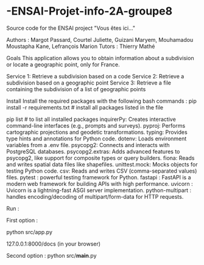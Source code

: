 # -ENSAI-Projet-info-2A-groupe8

Source code for the ENSAI project "Vous êtes ici..."

Authors : Margot Passard, Courtel Juliette, Guizani Maryem, Mouhamadou Moustapha Kane, Lefrançois Marion
Tutors : Thierry Mathé

Goals
This application allows you to obtain information about a subdivision or locate a geographic point, only for France.

Service 1: Retrieve a subdivision based on a code
Service 2: Retrieve a subdivision based on a geographic point
Service 3: Retrieve a file containing the subdivision of a list of geographic points

Install
Install the required packages with the following bash commands :
pip install -r requirements.txt     # install all packages listed in the file

pip list                            # to list all installed packages
inquirerPy: Creates interactive command-line interfaces (e.g., prompts and surveys).
pyproj: Performs cartographic projections and geodetic transformations.
typing: Provides type hints and annotations for Python code.
dotenv: Loads environment variables from a .env file.
psycopg2: Connects and interacts with PostgreSQL databases.
psycopg2.extras: Adds advanced features to psycopg2, like support for composite types or query builders.
fiona: Reads and writes spatial data files like shapefiles.
unittest.mock: Mocks objects for testing Python code.
csv: Reads and writes CSV (comma-separated values) files.
pytest : powerful testing framework for Python.
fastapi : FastAPI is a modern web framework for building APIs with high performance.
uvicorn : Uvicorn is a lightning-fast ASGI server implementation.
python-multipart : handles encoding/decoding of multipart/form-data for HTTP requests.

Run :

First option :

python src/app.py

127.0.0.1:8000/docs (in your browser)


Second option :
python src/__main__.py
